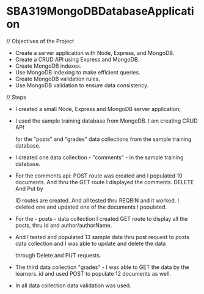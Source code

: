 # SBA319MongoDBDatabaseApplication

// Objectives of the Project

- Create a server application with Node, Express, and MongoDB.
- Create a CRUD API using Express and MongoDB.
- Create MongoDB indexes.
- Use MongoDB indexing to make efficient queries.
- Create MongoDB validation rules.
- Use MongoDB validation to ensure data consistency.


// Steps 

- I created a small Node, Express and MongoDB server application;

- I used the sample training database from MongoDB. I am creating CRUD API 

  for the "posts" and "grades" data collections from the sample training database. 

- I created one data collection - "comments" - in the sample training database. 

- For the comments api: POST route was created and I populated 10 documents. And thru the GET route I displayed the comments. DELETE And Put by 

  ID routes are created. And all tested thru REQBIN  and it worked. I deleted one and updated one of the documents I populated. 

- For the - posts - data collection I created GET route to display all the posts, thru Id and author/authorName.

- And I tested and populated 13 sample data thru post request to posts data collection and I was able to update and delete the data 

  through Delete and PUT requests. 

- The third data collection "grades" - I was able to GET the data by the learners_id and used POST to populate 12 documents as well. 

- In all data collection data validation was used. 

  